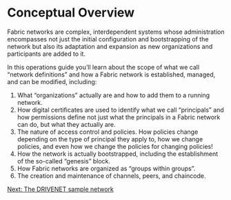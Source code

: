# Conceptual Overview

Fabric networks are complex, interdependent systems whose administration encompasses not just the initial configuration and bootstrapping of the network but also its adaptation and expansion as new organizations and participants are added to it.

In this operations guide you’ll learn about the scope of what we call “network definitions” and how a Fabric network is established, managed, and can be modified, including:

1.	What “organizations” actually are and how to add them to a running network.
2.	How digital certificates are used to identify what we call “principals” and how permissions define not just what the principals in a Fabric network can do, but what they actually are.
3.	The nature of access control and policies. How policies change depending on the type of principal they apply to, how we change policies, and even how we change the policies for changing policies!
4.	How the network is actually bootstrapped, including the establishment of the so-called “genesis” block.
5.	How Fabric networks are organized as “groups within groups”.
6.	The creation and maintenance of channels, peers, and chaincode.

[Next: The DRIVENET sample network](./DriveNetSampleNetwork.md)
